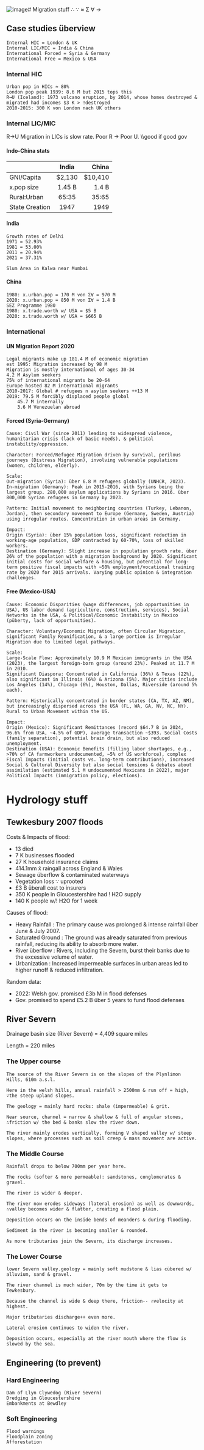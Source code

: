 ![image](https://github.com/user-attachments/assets/640fe38f-3b0d-4b43-8f98-c174b7ec0656)# Migration stuff     ∴ ∵ ≈ Σ ∀ →

## Case studies überview

    Internal HIC = London & UK
    Internal LIC/MIC = India & China
    International Forced = Syria & Germany
    International Free = Mexico & USA

### Internal HIC

    Urban pop in HICs ≈ 80%
    London pop peak 1939: 8.6 M but 2015 tops this
    R→U (Iceland): 1973 volcano eruption, by 2014, whose homes destroyed & migrated had incomes $3 K > !destroyed
    2010-2015: 300 K von London nach UK others

### Internal LIC/MIC

R→U Migration in LICs is slow rate. Poor R → Poor U. \\\good if good gov

#### Indo-China stats

|    |  India  |  China  |
| ------------- |:-------------:| --------:|
| GNI/Capita | $2,130 | $10,410 |
| x.pop size | 1.45 B | 1.4 B |
| Rural:Urban | 65:35 | 35:65 |
| State Creation | 1947 |1949 |

#### India

    Growth rates of Delhi
    1971 = 52.93%
    1981 = 53.00%
    2011 = 20.94%
    2021 = 37.31%

    Slum Area in Kalwa near Mumbai

#### China

    1980: x.urban.pop = 170 M von Σ∀ = 970 M
    2020: x.urban.pop = 850 M von Σ∀ = 1.4 B
    SEZ Programme 1980
    1980: x.trade.worth w/ USA = $5 B
    2020: x.trade.worth w/ USA = $665 B

### International

#### UN Migration Report 2020

    Legal migrants make up 181.4 M of economic migration
    est 1995: Migration increased by 98 M
    Migration is mostly international of ages 30-34
    4.2 M Asylum seekers
    75% of international migrants be 20-64
    Europe hosted 82 M international migrants
    2010-2017: Global # refugees n asylum seekers ++13 M
    2019: 79.5 M forcibly displaced people global
        45.7 M internally
        3.6 M Venezuelan abroad

#### Forced (Syria-Germany)

    Cause: Civil War (since 2011) leading to widespread violence, humanitarian crisis (lack of basic needs), & political instability/oppression.
    
    Character: Forced/Refugee Migration driven by survival, perilous journeys (Distress Migration), involving vulnerable populations (women, children, elderly).
    
    Scale:
    Out-migration (Syria): über 6.8 M refugees globally (UNHCR, 2023).
    In-migration (Germany): Peak in 2015-2016, with Syrians being the largest group. 280,000 asylum applications by Syrians in 2016. über 800,000 Syrian refugees in Germany by 2023.
    
    Pattern: Initial movement to neighboring countries (Turkey, Lebanon, Jordan), then secondary movement to Europe (Germany, Sweden, Austria) using irregular routes. Concentration in urban areas in Germany.
    
    Impact:
    Origin (Syria): über 15% population loss, significant reduction in working-age population, GDP contracted by 60-70%, loss of skilled workers.
    Destination (Germany): Slight increase in population growth rate. über 26% of the population with a migration background by 2020. Significant initial costs for social welfare & housing, but potential for long-term positive fiscal impacts with ~50% employment/vocational training rate by 2020 for 2015 arrivals. Varying public opinion & integration challenges.

#### Free (Mexico-USA)

    Cause: Economic Disparities (wage differences, job opportunities in USA), US labor demand (agriculture, construction, services), Social Networks in the USA, & Political/Economic Instability in Mexico (püberty, lack of opportunities).
    
    Character: Voluntary/Economic Migration, often Circular Migration, significant Family Reunification, & a large portion is Irregular Migration due to limited legal pathways.
    
    Scale:
    Large-Scale Flow: Approximately 10.9 M Mexican immigrants in the USA (2023), the largest foreign-born group (around 23%). Peaked at 11.7 M in 2010.
    Significant Diaspora: Concentrated in California (36%) & Texas (22%), also significant in Illinois (6%) & Arizona (5%). Major cities include Los Angeles (14%), Chicago (6%), Houston, Dallas, Riverside (around 5% each).
    
    Pattern: Historically concentrated in border states (CA, TX, AZ, NM), but increasingly dispersed across the USA (FL, WA, GA, NV, NC, NY). Rural to Urban Movement within the US.
    
    Impact:
    Origin (Mexico): Significant Remittances (record $64.7 B in 2024, 96.6% from USA, ~4.5% of GDP), average transaction ~$393. Social Costs (family separation), potential brain drain, but also reduced unemployment.
    Destination (USA): Economic Benefits (filling labor shortages, e.g., >70% of CA farmworkers undocumented, ~5% of US workforce), complex Fiscal Impacts (initial costs vs. long-term contributions), increased Social & Cultural Diversity but also social tensions & debates about assimilation (estimated 5.1 M undocumented Mexicans in 2022), major Political Impacts (immigration policy, elections).

# Hydrology stuff

## Tewkesbury 2007 floods

Costs & Impacts of flood:
- 13 died
- 7 K businesses flooded
- 27 K household insurance claims
- 414.1mm x̄ raingall across England & Wales
- Sewage überflow & contaminated waterways
- Vegetation loss ∵ uprooted
- £3 B überall cost to insurers
- 350 K people in Gloucestershire had ! H2O supply
- 140 K people w/! H2O for 1 week

Causes of flood: 
- Heavy Rainfall : The primary cause was prolonged & intense rainfall über June & July 2007.
- Saturated Ground : The ground was already saturated from previous rainfall, reducing its ability to absorb more water.
- River überflow : Rivers, including the Severn, burst their banks due to the excessive volume of water.
- Urbanization : Increased impermeable surfaces in urban areas led to higher runoff & reduced infiltration.

Random data:
- 2022: Welsh gov. promised £3b M in flood defenses
- Gov. promised to spend £5.2 B über 5 years to fund flood defenses

## River Severn

Drainage basin size (River Severn) = 4,409 square miles

Length = 220 miles

    
  ### The Upper course
    
    The source of the River Severn is on the slopes of the Plynlimon Hills, 610m a.s.l.
    
    Here in the welsh hills, annual rainfall > 2500mm & run off = high, ∵the steep upland slopes. 
    
    The geology = mainly hard rocks: shale (impermeable) & grit. 
    
    Near source, channel = narrow & shallow & full of angular stones, ∴friction w/ the bed & banks slow the river down. 
    
    The river mainly erodes vertically, forming V shaped valley w/ steep slopes, where processes such as soil creep & mass movement are active.
    
  ### The Middle Course
    
    Rainfall drops to below 700mm per year here. 
    
    The rocks (softer & more permeable): sandstones, conglomerates & gravel. 
    
    The river is wider & deeper.
    
    The river now erodes sideways (lateral erosion) as well as downwards, ∴valley becomes wider & flatter, creating a flood plain.
    
    Deposition occurs on the inside bends of meanders & during flooding.
    
    Sediment in the river is becoming smaller & rounded.
    
    As more tributaries join the Severn, its discharge increases.
    
  ### The Lower Course
    
    lower Severn valley.geology = mainly soft mudstone & lias cübered w/ alluvium, sand & gravel.
    
    The river channel is much wider, 70m by the time it gets to Tewkesbury.
    
    Because the channel is wide & deep there, friction-- ∴velocity at highest.
    
    Major tributaries discharge++ even more. 
    
    Lateral erosion continues to widen the river.
    
    Deposition occurs, especially at the river mouth where the flow is slowed by the sea.

## Engineering (to prevent)

### Hard Engineering

    Dam of Llyn Clywedog (River Severn)
    Dredging in Gloucestershire
    Embankments at Bewdley

### Soft Engineering

    Flood warnings
    Floodplain zoning
    Afforestation
